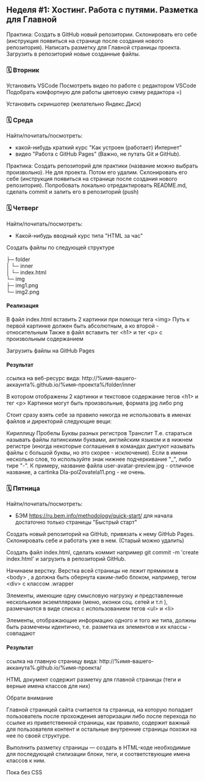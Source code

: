 ## Неделя #1: Хостинг. Работа с путями. Разметка для Главной

Практика:
Создать в GitHub новый репозитории.
Склонировать его себе (инструкция появиться на странице после создания нового репозитория).
Написать разметку для Главной страницы проекта.
Загрузить в репозиторий новые созданные файлы.

### 🗓 Вторник
Установить VSCode
Посмотреть видео по работе с редактором VSCode
Подобрать комфортную для работы цветовую схему редактора =)

Установить скриншотер (желательно Яндекс.Диск)

### 🗓 Среда
Найти/почитать/посмотреть:
- какой-нибудь краткий курс "Как устроен (работает) Интернет"
- видео "Работа с GitHub Pages" (Важно, не путать Git и GitHub).

Практика:
Создать репозиторий для практики (название можно выбрать произвольно). Не для проекта. Потом его удалим.
Склонировать его себе (инструкция появиться на странице после создания нового репозитория).
Попробовать локально отредактировать README.md, сделать commit и залить его в репозиторий (push)

### 🗓 Четверг
Найти/почитать/посмотреть:
- Какой-нибудь вводный курс типа "HTML за час"

Создать файлы по следующей структуре

├─ folder  
│  └─ inner  
│     └─ index.html  
└─ img  
   ├─ img1.png  
   └─ img2.png  

#### Реализация  
В файл index.html вставить 2 картинки при помощи тега \<img>
Путь к первой картинке должен быть абсолютным, а ко второй - относительным
Также в файл вставить тег \<h1> и тег \<p> с произвольным содержанием

Загрузить файлы на GitHub Pages

#### Результат

ссылка на веб-ресурс вида: http://%имя-вашего-аккаунта%.github.io/%имя-проекта%/folder/inner

В котором отображены 2 картинки и текстовое содержание тегов \<h1> и тег \<p>
Картинки могут быть произвольные, формата jpg либо png

Стоит сразу взять себе за правило никогда не использовать в именах файлов и директорий следующие вещи:

Кириллицу
Пробелы
Буквы разных регистров
Транслит
Т.е. стараться называть файлы латинскими буквами, английским языком и в нижнем регистре (иногда некоторые соглашения в командах диктуют называть файлы с большой буквы, но это скорее - исключение). Если в имени несколько слов, то используйте знак нижнее подчеркивание "_", либо тире "-".
К примеру, название файла user-avatar-preview.jpg - отличное название, а
cartinka Dla-polZovatela11.png - не очень.

### 🗓 Пятница
Найти/почитать/посмотреть:
- БЭМ
https://ru.bem.info/methodology/quick-start/
для начала достаточно только страницы "Быстрый старт"

Создать новый репозиторий на GitHub, привязaть к нему GitHub Pages.
Склонировать себе и работать уже в нем. (Старый можно удалить)

Создать файл index.html, сделать коммит
например
git commit -m 'create index.html'
и загрузить в репозиторий GitHub.

Начинаем верстку.
Верстка всей страницы не лежит прямиком в \<body> , а должна быть обернута каким-либо блоком, например, тегом \<div> с классом .wrapper

Элементы, имеющие одну смысловую нагрузку и представленные несколькими экземплярами (меню, иконки соц. сетей и т.п ), размечаются в виде списка с использованием тегов \<ul> и \<li>

Элементы, отображающие информацию одного и того же типа, должны быть размечены идентично, т.е. разметка их элементов и их классы - совпадают

#### Результат
ссылка на главную страницу вида: http://%имя-вашего-акканута%.github.io/%имя-проекта/

HTML документ содержит разметку для главной страницы (теги и верные имена классов для них)

Обрати внимание

Главной страницей сайта считается та страница, на которую попадает пользователь после прохождения авторизации либо после перехода по ссылке из приветственной страницы, как правило, содержит важный для пользователя контент и остальные внутренние страницы похожи на нее по своей структуре.

Выполнить разметку страницы — создать в HTML-коде необходимые для последующей стилизации блоки, теги, и соответствующие имена классов к ним.

Пока без CSS
